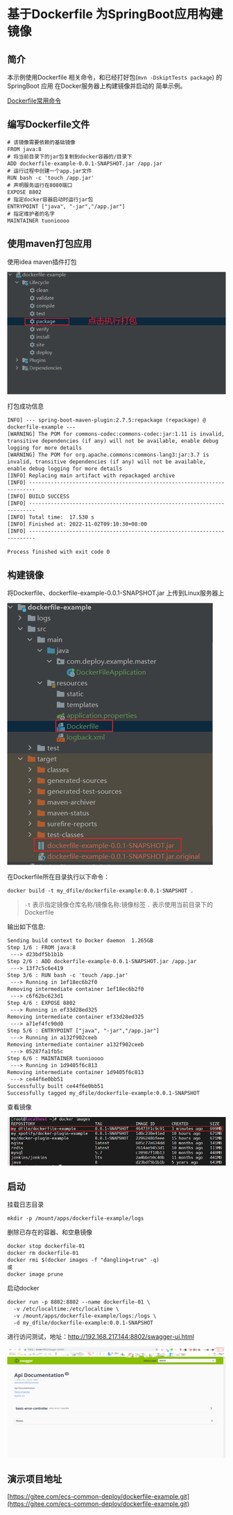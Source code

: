 # 基于Dockerfile 为SpringBoot应用构建镜像

## 简介

本示例使用Dockerfile 相关命令，和已经打好包(`mvn -DskiptTests package`) 的SpringBoot 应用 在Docker服务器上构建镜像并启动的 简单示例。

[Dockerfile常用命令](dockerfile-command.md)

## 编写Dockerfile文件

```
# 该镜像需要依赖的基础镜像
FROM java:8
# 将当前目录下的jar包复制到docker容器的/目录下
ADD dockerfile-example-0.0.1-SNAPSHOT.jar /app.jar
# 运行过程中创建一个app.jar文件
RUN bash -c 'touch /app.jar'
# 声明服务运行在8080端口
EXPOSE 8802
# 指定docker容器启动时运行jar包
ENTRYPOINT ["java", "-jar","/app.jar"]
# 指定维护者的名字
MAINTAINER tuonioooo
```

## 使用maven打包应用

使用idea maven插件打包

![](assets/dockerfile_04.png)

打包成功信息

```
INFO] --- spring-boot-maven-plugin:2.7.5:repackage (repackage) @ dockerfile-example ---
[WARNING] The POM for commons-codec:commons-codec:jar:1.11 is invalid, transitive dependencies (if any) will not be available, enable debug logging for more details
[WARNING] The POM for org.apache.commons:commons-lang3:jar:3.7 is invalid, transitive dependencies (if any) will not be available, enable debug logging for more details
[INFO] Replacing main artifact with repackaged archive
[INFO] ------------------------------------------------------------------------
[INFO] BUILD SUCCESS
[INFO] ------------------------------------------------------------------------
[INFO] Total time:  17.530 s
[INFO] Finished at: 2022-11-02T09:10:30+08:00
[INFO] ------------------------------------------------------------------------

Process finished with exit code 0
```

## 构建镜像

将Dockerfile、dockerfile-example-0.0.1-SNAPSHOT.jar 上传到Linux服务器上

![](assets/dockerfile_05.png)

在Dockerfile所在目录执行以下命令：

```
docker build -t my_dfile/dockerfile-example:0.0.1-SNAPSHOT .
```

> `-t` 表示指定镜像仓库名称/镜像名称:镜像标签 `.` 表示使用当前目录下的Dockerfile

输出如下信息:

```docker
Sending build context to Docker daemon  1.265GB
Step 1/6 : FROM java:8
 ---> d23bdf5b1b1b
Step 2/6 : ADD dockerfile-example-0.0.1-SNAPSHOT.jar /app.jar
 ---> 13f7c5c6e419
Step 3/6 : RUN bash -c 'touch /app.jar'
 ---> Running in 1ef18ec6b2f0
Removing intermediate container 1ef18ec6b2f0
 ---> c6f62bc623d1
Step 4/6 : EXPOSE 8802
 ---> Running in ef33d28ed325
Removing intermediate container ef33d28ed325
 ---> a71ef4fc90d0
Step 5/6 : ENTRYPOINT ["java", "-jar","/app.jar"]
 ---> Running in a132f902ceeb
Removing intermediate container a132f902ceeb
 ---> 05287fa1fb5c
Step 6/6 : MAINTAINER tuonioooo
 ---> Running in 1d9405f6c813
Removing intermediate container 1d9405f6c813
 ---> ce44f6e0bb51
Successfully built ce44f6e0bb51
Successfully tagged my_dfile/dockerfile-example:0.0.1-SNAPSHOT
```

查看镜像

![](assets/dockerfile_02.png)

## 启动

挂载日志目录

```git
mkdir -p /mount/apps/dockerfile-example/logs
```

删除已存在的容器、和空悬镜像

```git
docker stop dockerfile-01
docker rm dockerfile-01
docker rmi $(docker images -f "dangling=true" -q)
或
docker image prune
```

启动docker

```
docker run -p 8802:8802 --name dockerfile-01 \
  -v /etc/localtime:/etc/localtime \
  -v /mount/apps/dockerfile-example/logs:/logs \
  -d my_dfile/dockerfile-example:0.0.1-SNAPSHOT
```

进行访问测试，地址：http://192.168.217.144:8802/swagger-ui.html

![](assets/dockerfile_03.png)

## 演示项目地址

[https://gitee.com/ecs-common-deploy/dockerfile-example.git](https://gitee.com/ecs-common-deploy/dockerfile-example.git)
